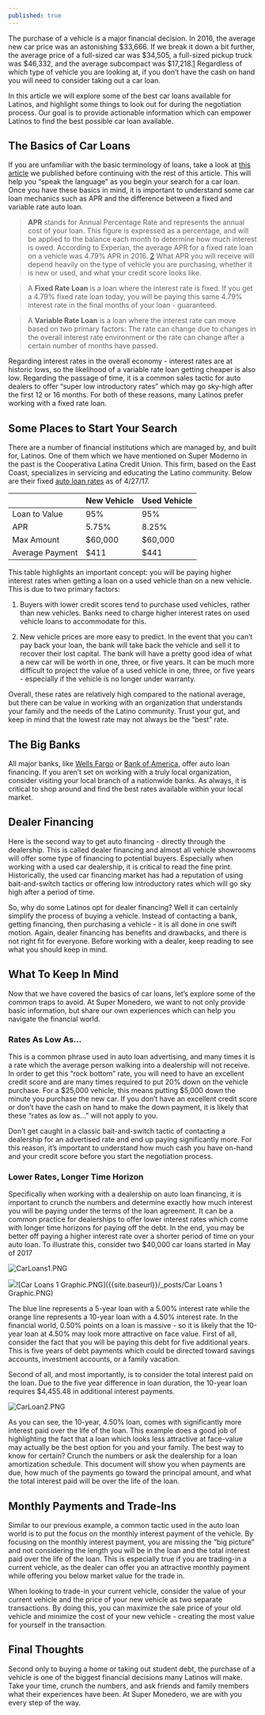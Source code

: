 ```yaml
---
published: true
---
```

The purchase of a vehicle is a major financial decision. In 2016, the average new car price was an astonishing $33,666. If we break it down a bit further, the average price of a full-sized car was $34,505, a full-sized pickup truck was $46,332, and the average subcompact was $17,218.[1] Regardless of which type of vehicle you are looking at, if you don’t have the cash on hand you will need to consider taking out a car loan.

In this article we will explore some of the best car loans available for Latinos, and highlight some things to look out for during the negotiation process. Our goal is to provide actionable information which can empower Latinos to find the best possible car loan available.

## The Basics of Car Loans

If you are unfamiliar with the basic terminology of loans, take a look at [this article](http://supermonedero.com/2017-05-10-best-loans/) we published before continuing with the rest of this article. This will help you “speak the language” as you begin your search for a car loan. Once you have these basics in mind, it is important to understand some car loan mechanics such as APR and the difference between a fixed and variable rate auto loan.

> **APR** stands for Annual Percentage Rate and represents the annual cost of your loan. This figure is expressed as a percentage, and will be applied to the balance each month to determine how much interest is owed. According to Experian, the average APR for a fixed rate loan on a vehicle was 4.79% APR in 2016. [2] What APR you will receive will depend heavily on the type of vehicle you are purchasing, whether it is new or used, and what your credit score looks like.

> A **Fixed Rate Loan** is a loan where the interest rate is fixed. If you get a 4.79% fixed rate loan today, you will be paying this same 4.79% interest rate in the final months of your loan - guaranteed.

> A **Variable Rate Loan** is a loan where the interest rate can move based on two primary factors: The rate can change due to changes in the overall interest rate environment or the rate can change after a certain number of months have passed.

Regarding interest rates in the overall economy - interest rates are at historic lows, so the likelihood of a variable rate loan getting cheaper is also low. Regarding the passage of time, it is a common sales tactic for auto dealers to offer “super low introductory rates” which may go sky-high after the first 12 or 16 months. For both of these reasons, many Latinos prefer working with a fixed rate loan.

## Some Places to Start Your Search

There are a number of financial institutions which are managed by, and built for, Latinos. One of them which we have mentioned on Super Moderno in the past is the Cooperativa Latina Credit Union. This firm, based on the East Coast, specializes in servicing and educating the Latino community. Below are their fixed [auto loan rates](https://latinoccu.org/rates/) as of 4/27/17.

|                 | New Vehicle | Used Vehicle |
|-----------------|-------------|--------------|
| Loan to Value   | 95%         | 95%          |
| APR             | 5.75%       | 8.25%        |
| Max Amount      | $60,000     | $60,000      |
| Average Payment | $411        | $441         |

This table highlights an important concept: you will be paying higher interest rates when getting a loan on a used vehicle than on a new vehicle. This is due to two primary factors:

1. Buyers with lower credit scores tend to purchase used vehicles, rather than new vehicles. Banks need to charge higher interest rates on used vehicle loans to accommodate for this.

2. New vehicle prices are more easy to predict. In the event that you can’t pay back your loan, the bank will take back the vehicle and sell it to recover their lost capital. The bank will have a pretty good idea of what a new car will be worth in one, three, or five years. It can be much more difficult to project the value of a used vehicle in one, three, or five years - especially if the vehicle is no longer under warranty.

Overall, these rates are relatively high compared to the national average, but there can be value in working with an organization that understands your family and the needs of the Latino community. Trust your gut, and keep in mind that the lowest rate may not always be the “best” rate.

## The Big Banks

All major banks, like [Wells Fargo](https://www.wellsfargo.com/auto-loans/) or [Bank of America](https://www.bankofamerica.com/auto-loans/), offer auto loan financing. If you aren’t set on working with a truly local organization, consider visiting your local branch of a nationwide banks. As always, it is critical to shop around and find the best rates available within your local market.

## Dealer Financing

Here is the second way to get auto financing - directly through the dealership. This is called dealer financing and almost all vehicle showrooms will offer some type of financing to potential buyers. Especially when working with a used car dealership, it is critical to read the fine print. Historically, the used car financing market has had a reputation of using bait-and-switch tactics or offering low introductory rates which will go sky high after a period of time.

So, why do some Latinos opt for dealer financing? Well it can certainly simplify the process of buying a vehicle. Instead of contacting a bank, getting financing, then purchasing a vehicle - it is all done in one swift motion. Again, dealer financing has benefits and drawbacks, and there is not right fit for everyone. Before working with a dealer, keep reading to see what you should keep in mind.

## What To Keep In Mind

Now that we have covered the basics of car loans, let’s explore some of the common traps to avoid. At Super Monedero, we want to not only provide basic information, but share our own experiences which can help you navigate the financial world. 

### Rates As Low As…

This is a common phrase used in auto loan advertising, and many times it is a rate which the average person walking into a dealership will not receive. In order to get this “rock bottom” rate, you will need to have an excellent credit score and are many times required to put 20% down on the vehicle purchase. For a $25,000 vehicle, this means putting $5,000 down the minute you purchase the new car. If you don’t have an excellent credit score or don’t have the cash on hand to make the down payment, it is likely that these “rates as low as...” will not apply to you.

Don’t get caught in a classic bait-and-switch tactic of contacting a dealership for an advertised rate and end up paying significantly more. For this reason, it’s important to understand how much cash you have on-hand and your credit score before you start the negotiation process.

### Lower Rates, Longer Time Horizon

Specifically when working with a dealership on auto loan financing, it is important to crunch the numbers and determine exactly how much interest you will be paying under the terms of the loan agreement. It can be a common practice for dealerships to offer lower interest rates which come with longer time horizons for paying off the debt. In the end, you may be better off paying a higher interest rate over a shorter period of time on your auto loan. To illustrate this, consider two $40,000 car loans started in May of 2017

![CarLoans1.PNG]({{site.baseurl}}/_posts/CarLoans1.PNG)

![]({{site.baseurl}}/_posts/Car%20Loans%201%20Graphic.PNG)![Car Loans 1 Graphic.PNG]({{site.baseurl}}/_posts/Car Loans 1 Graphic.PNG)


The blue line represents a 5-year loan with a 5.00% interest rate while the orange line represents a 10-year loan with a 4.50% interest rate. In the financial world, 0.50% points on a loan is massive - so it is likely that the 10-year loan at 4.50% may look more attractive on face value. First of all, consider the fact that you will be paying this debt for five additional years. This is five years of debt payments which could be directed toward savings accounts, investment accounts, or a family vacation. 

Second of all, and most importantly, is to consider the total interest paid on the loan. Due to the five year difference in loan duration, the 10-year loan requires $4,455.48 in additional interest payments.

![CarLoan2.PNG]({{site.baseurl}}/_posts/CarLoan2.PNG)

As you can see, the 10-year, 4.50% loan, comes with significantly more interest paid over the life of the loan. This example does a good job of highlighting the fact that a loan which looks less attractive at face-value may actually be the best option for you and your family. The best way to know for certain? Crunch the numbers or ask the dealership for a loan amortization schedule. This document will show you when payments are due, how much of the payments go toward the principal amount, and what the total interest paid will be over the life of the loan.

## Monthly Payments and Trade-Ins

Similar to our previous example, a common tactic used in the auto loan world is to put the focus on the monthly interest payment of the vehicle. By focusing on the monthly interest payment, you are missing the “big picture” and not considering the length you will be in the loan and the total interest paid over the life of the loan. This is especially true if you are trading-in a current vehicle, as the dealer can offer you an attractive monthly payment while offering you below market value for the trade in.

When looking to trade-in your current vehicle, consider the value of your current vehicle and the price of your new vehicle as two separate transactions. By doing this, you can maximize the sale price of your old vehicle and minimize the cost of your new vehicle - creating the most value for yourself in the transaction.

## Final Thoughts

Second only to buying a home or taking out student debt, the purchase of a vehicle is one of the biggest financial decisions many Latinos will make. Take your time, crunch the numbers, and ask friends and family members what their experiences have been. At Super Monedero, we are with you every step of the way.

[1]:http://mediaroom.kbb.com/new-car-transaction-prices-up-2-percent-march-2016
[2]:http://www.experian.com/assets/automotive/quarterly-webinars/2016-q1-safm.pdf

